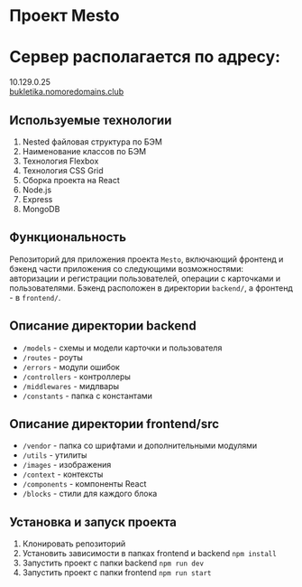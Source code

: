 # Проект Mesto

# Сервер располагается по адресу:
10.129.0.25  
[bukletika.nomoredomains.club](https://bukletika.nomoredomains.club)

## Используемые технологии
1. Nested файловая структура по БЭМ
2. Наименование классов по БЭМ
3. Технология Flexbox
4. Технология CSS Grid
5. Сборка проекта на React
7. Node.js
8. Express
9. MongoDB

## Функциональность
Репозиторий для приложения проекта `Mesto`, включающий фронтенд и бэкенд части приложения со следующими возможностями: авторизации и регистрации пользователей, операции с карточками и пользователями. Бэкенд расположен в директории `backend/`, а фронтенд - в `frontend/`. 

## Описание директории backend
* `/models` - схемы и модели карточки и пользователя
* `/routes` - роуты
* `/errors` - модули ошибок
* `/controllers` - контроллеры
* `/middlewares` - мидлвары
* `/constants` - папка с константами

## Описание директории frontend/src
* `/vendor` - папка со шрифтами и дополнительными модулями
* `/utils` - утилиты
* `/images` - изображения
* `/context` - контексты
* `/components` - компоненты React
* `/blocks` - стили для каждого блока

## Установка и запуск проекта

1. Клонировать репозиторий
2. Установить зависимости в папках frontend и backend `npm install`
3. Запустить проект с папки backend `npm run dev`
4. Запустить проект с папки frontend `npm run start` 

